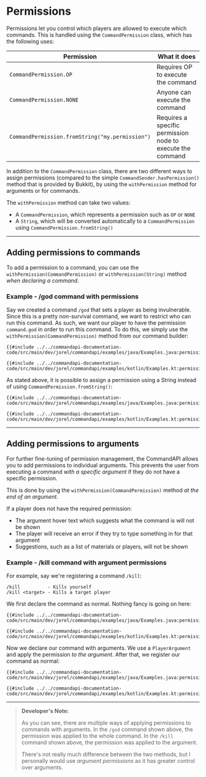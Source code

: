 # Permissions

Permissions let you control which players are allowed to execute which commands. This is handled using the `CommandPermission` class, which has the following uses:

| Permission                                      | What it does                                               |
| ----------------------------------------------- | ---------------------------------------------------------- |
| `CommandPermission.OP`                          | Requires OP to execute the command                         |
| `CommandPermission.NONE`                        | Anyone can execute the command                             |
| `CommandPermission.fromString("my.permission")` | Requires a specific permission node to execute the command |

In addition to the `CommandPermission` class, there are two different ways to assign permissions (compared to the simple `CommandSender.hasPermission()` method that is provided by Bukkit), by using the `withPermission` method for arguments or for commands.

The `withPermission` method can take two values:

- A `CommandPermission`, which represents a permission such as `OP` or `NONE`
- A `String`, which will be converted automatically to a `CommandPermission` using `CommandPermission.fromString()`

-----

## Adding permissions to commands

To add a permission to a command, you can use the `withPermission(CommandPermission)` or `withPermission(String)` method _when declaring a command_.

<div class="example">

### Example - /god command with permissions

Say we created a command `/god` that sets a player as being invulnerable. Since this is a pretty non-survival command, we want to restrict who can run this command. As such, we want our player to have the permission `command.god` in order to run this command. To do this, we simply use the `withPermission(CommandPermission)` method from our command builder:

<div class="multi-pre">

```java,Java
{{#include ../../commandapi-documentation-code/src/main/dev/jorel/commandapi/examples/java/Examples.java:permissions}}
```

```kotlin,Kotlin
{{#include ../../commandapi-documentation-code/src/main/dev/jorel/commandapi/examples/kotlin/Examples.kt:permissions}}
```

</div>

As stated above, it is possible to assign a permission using a String instead of using `CommandPermission.fromString()`:

<div class="multi-pre">

```java,Java
{{#include ../../commandapi-documentation-code/src/main/dev/jorel/commandapi/examples/java/Examples.java:permissions2}}
```

```kotlin,Kotlin
{{#include ../../commandapi-documentation-code/src/main/dev/jorel/commandapi/examples/kotlin/Examples.kt:permissions2}}
```

</div>

</div>

-----

## Adding permissions to arguments

For further fine-tuning of permission management, the CommandAPI allows you to add permissions to individual arguments. This prevents the user from executing a command _with a specific argument_ if they do not have a specific permission.

This is done by using the `withPermission(CommandPermission)` method _at the end of an argument_.

If a player does not have the required permission:

- The argument hover text which suggests what the command is will not be shown
- The player will receive an error if they try to type something in for that argument
- Suggestions, such as a list of materials or players, will not be shown

<div class="example">

### Example - /kill command with argument permissions

For example, say we're registering a command `/kill`:

```mccmd
/kill          - Kills yourself
/kill <target> - Kills a target player
```

We first declare the command as normal. Nothing fancy is going on here:

<div class="multi-pre">

```java,Java
{{#include ../../commandapi-documentation-code/src/main/dev/jorel/commandapi/examples/java/Examples.java:permissions3_1}}
```

```kotlin,Kotlin
{{#include ../../commandapi-documentation-code/src/main/dev/jorel/commandapi/examples/kotlin/Examples.kt:permissions3_1}}
```

</div>

Now we declare our command with arguments. We use a `PlayerArgument` and apply the permission _to the argument_. After that, we register our command as normal:

<div class="multi-pre">

```java,Java
{{#include ../../commandapi-documentation-code/src/main/dev/jorel/commandapi/examples/java/Examples.java:permissions3_2}}
```

```kotlin,Kotlin
{{#include ../../commandapi-documentation-code/src/main/dev/jorel/commandapi/examples/kotlin/Examples.kt:permissions3_2}}
```

</div>

</div>

-----

> **Developer's Note:**
>
> As you can see, there are multiple ways of applying permissions to commands with arguments. In the `/god` command shown above, the permission was applied to the whole command. In the `/kill` command shown above, the permission was applied to the argument.
>
> There's not really much difference between the two methods, but I personally would use _argument permissions_ as it has greater control over arguments.
